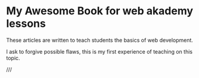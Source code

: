 # My Awesome Book for web akademy lessons

These articles are written to teach students the basics of web development.

I ask to forgive possible flaws, this is my first experience of teaching on this topic.

///

